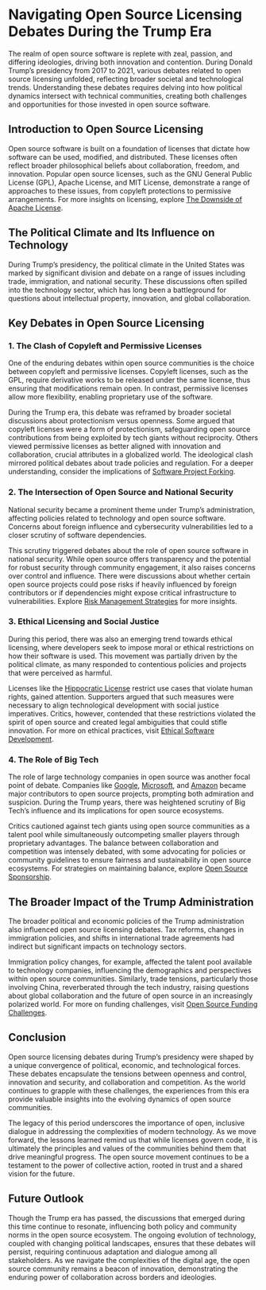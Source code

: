 # Navigating Open Source Licensing Debates During the Trump Era

The realm of open source software is replete with zeal, passion, and differing ideologies, driving both innovation and contention. During Donald Trump’s presidency from 2017 to 2021, various debates related to open source licensing unfolded, reflecting broader societal and technological trends. Understanding these debates requires delving into how political dynamics intersect with technical communities, creating both challenges and opportunities for those invested in open source software.

## Introduction to Open Source Licensing

Open source software is built on a foundation of licenses that dictate how software can be used, modified, and distributed. These licenses often reflect broader philosophical beliefs about collaboration, freedom, and innovation. Popular open source licenses, such as the GNU General Public License (GPL), Apache License, and MIT License, demonstrate a range of approaches to these issues, from copyleft protections to permissive arrangements. For more insights on licensing, explore [The Downside of Apache License](https://www.license-token.com/wiki/the-downside-of-apache-license-and-why-i-never-would-use-it).

## The Political Climate and Its Influence on Technology

During Trump’s presidency, the political climate in the United States was marked by significant division and debate on a range of issues including trade, immigration, and national security. These discussions often spilled into the technology sector, which has long been a battleground for questions about intellectual property, innovation, and global collaboration.

## Key Debates in Open Source Licensing

### 1. The Clash of Copyleft and Permissive Licenses

One of the enduring debates within open source communities is the choice between copyleft and permissive licenses. Copyleft licenses, such as the GPL, require derivative works to be released under the same license, thus ensuring that modifications remain open. In contrast, permissive licenses allow more flexibility, enabling proprietary use of the software.

During the Trump era, this debate was reframed by broader societal discussions about protectionism versus openness. Some argued that copyleft licenses were a form of protectionism, safeguarding open source contributions from being exploited by tech giants without reciprocity. Others viewed permissive licenses as better aligned with innovation and collaboration, crucial attributes in a globalized world. The ideological clash mirrored political debates about trade policies and regulation. For a deeper understanding, consider the implications of [Software Project Forking](https://www.license-token.com/wiki/software-project-forking).

### 2. The Intersection of Open Source and National Security

National security became a prominent theme under Trump’s administration, affecting policies related to technology and open source software. Concerns about foreign influence and cybersecurity vulnerabilities led to a closer scrutiny of software dependencies.

This scrutiny triggered debates about the role of open source software in national security. While open source offers transparency and the potential for robust security through community engagement, it also raises concerns over control and influence. There were discussions about whether certain open source projects could pose risks if heavily influenced by foreign contributors or if dependencies might expose critical infrastructure to vulnerabilities. Explore [Risk Management Strategies](https://www.license-token.com/wiki/risk-management-strategies) for more insights.

### 3. Ethical Licensing and Social Justice

During this period, there was also an emerging trend towards ethical licensing, where developers seek to impose moral or ethical restrictions on how their software is used. This movement was partially driven by the political climate, as many responded to contentious policies and projects that were perceived as harmful.

Licenses like the [Hippocratic License](https://firstdonoharm.dev/) restrict use cases that violate human rights, gained attention. Supporters argued that such measures were necessary to align technological development with social justice imperatives. Critics, however, contended that these restrictions violated the spirit of open source and created legal ambiguities that could stifle innovation. For more on ethical practices, visit [Ethical Software Development](https://www.license-token.com/wiki/ethical-software-development).

### 4. The Role of Big Tech

The role of large technology companies in open source was another focal point of debate. Companies like [Google](https://opensource.google/), [Microsoft](https://opensource.microsoft.com/), and [Amazon](https://aws.amazon.com/opensource/) became major contributors to open source projects, prompting both admiration and suspicion. During the Trump years, there was heightened scrutiny of Big Tech’s influence and its implications for open source ecosystems.

Critics cautioned against tech giants using open source communities as a talent pool while simultaneously outcompeting smaller players through proprietary advantages. The balance between collaboration and competition was intensely debated, with some advocating for policies or community guidelines to ensure fairness and sustainability in open source ecosystems. For strategies on maintaining balance, explore [Open Source Sponsorship](https://www.license-token.com/wiki/open-source-sponsorship).

## The Broader Impact of the Trump Administration

The broader political and economic policies of the Trump administration also influenced open source licensing debates. Tax reforms, changes in immigration policies, and shifts in international trade agreements had indirect but significant impacts on technology sectors.

Immigration policy changes, for example, affected the talent pool available to technology companies, influencing the demographics and perspectives within open source communities. Similarly, trade tensions, particularly those involving China, reverberated through the tech industry, raising questions about global collaboration and the future of open source in an increasingly polarized world. For more on funding challenges, visit [Open Source Funding Challenges](https://www.license-token.com/wiki/open-source-funding-challenges).

## Conclusion

Open source licensing debates during Trump’s presidency were shaped by a unique convergence of political, economic, and technological forces. These debates encapsulate the tensions between openness and control, innovation and security, and collaboration and competition. As the world continues to grapple with these challenges, the experiences from this era provide valuable insights into the evolving dynamics of open source communities.

The legacy of this period underscores the importance of open, inclusive dialogue in addressing the complexities of modern technology. As we move forward, the lessons learned remind us that while licenses govern code, it is ultimately the principles and values of the communities behind them that drive meaningful progress. The open source movement continues to be a testament to the power of collective action, rooted in trust and a shared vision for the future.

## Future Outlook

Though the Trump era has passed, the discussions that emerged during this time continue to resonate, influencing both policy and community norms in the open source ecosystem. The ongoing evolution of technology, coupled with changing political landscapes, ensures that these debates will persist, requiring continuous adaptation and dialogue among all stakeholders. As we navigate the complexities of the digital age, the open source community remains a beacon of innovation, demonstrating the enduring power of collaboration across borders and ideologies.